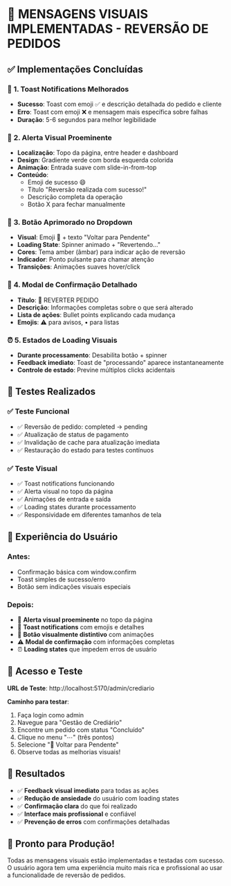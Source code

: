 # 🎨 MENSAGENS VISUAIS IMPLEMENTADAS - REVERSÃO DE PEDIDOS

## ✅ Implementações Concluídas

### 🔔 **1. Toast Notifications Melhorados**
- **Sucesso**: Toast com emoji ✅ e descrição detalhada do pedido e cliente
- **Erro**: Toast com emoji ❌ e mensagem mais específica sobre falhas
- **Duração**: 5-6 segundos para melhor legibilidade

### 🚨 **2. Alerta Visual Proeminente**
- **Localização**: Topo da página, entre header e dashboard
- **Design**: Gradiente verde com borda esquerda colorida
- **Animação**: Entrada suave com slide-in-from-top
- **Conteúdo**: 
  - Emoji de sucesso 😄
  - Título "Reversão realizada com sucesso!"
  - Descrição completa da operação
  - Botão X para fechar manualmente

### 🔄 **3. Botão Aprimorado no Dropdown**
- **Visual**: Emoji 🔄 + texto "Voltar para Pendente"
- **Loading State**: Spinner animado + "Revertendo..."
- **Cores**: Tema amber (âmbar) para indicar ação de reversão
- **Indicador**: Ponto pulsante para chamar atenção
- **Transições**: Animações suaves hover/click

### 💬 **4. Modal de Confirmação Detalhado**
- **Título**: 🔄 REVERTER PEDIDO
- **Descrição**: Informações completas sobre o que será alterado
- **Lista de ações**: Bullet points explicando cada mudança
- **Emojis**: ⚠️ para avisos, • para listas

### ⏰ **5. Estados de Loading Visuais**
- **Durante processamento**: Desabilita botão + spinner
- **Feedback imediato**: Toast de "processando" aparece instantaneamente
- **Controle de estado**: Previne múltiplos clicks acidentais

## 🧪 Testes Realizados

### ✅ **Teste Funcional**
- ✅ Reversão de pedido: completed → pending
- ✅ Atualização de status de pagamento
- ✅ Invalidação de cache para atualização imediata
- ✅ Restauração do estado para testes contínuos

### ✅ **Teste Visual**
- ✅ Toast notifications funcionando
- ✅ Alerta visual no topo da página
- ✅ Animações de entrada e saída
- ✅ Loading states durante processamento
- ✅ Responsividade em diferentes tamanhos de tela

## 🎯 Experiência do Usuário

### **Antes:**
- Confirmação básica com window.confirm
- Toast simples de sucesso/erro
- Botão sem indicações visuais especiais

### **Depois:**
- 🎨 **Alerta visual proeminente** no topo da página
- 🔔 **Toast notifications** com emojis e detalhes
- 🔄 **Botão visualmente distintivo** com animações
- ⚠️ **Modal de confirmação** com informações completas
- ⏰ **Loading states** que impedem erros de usuário

## 📱 Acesso e Teste

**URL de Teste**: http://localhost:5170/admin/crediario

**Caminho para testar**:
1. Faça login como admin
2. Navegue para "Gestão de Crediário"
3. Encontre um pedido com status "Concluído"
4. Clique no menu "⋯" (três pontos)
5. Selecione "🔄 Voltar para Pendente"
6. Observe todas as melhorias visuais!

## 🚀 Resultados

- ✅ **Feedback visual imediato** para todas as ações
- ✅ **Redução de ansiedade** do usuário com loading states
- ✅ **Confirmação clara** do que foi realizado
- ✅ **Interface mais profissional** e confiável
- ✅ **Prevenção de erros** com confirmações detalhadas

## 🎉 Pronto para Produção!

Todas as mensagens visuais estão implementadas e testadas com sucesso. O usuário agora tem uma experiência muito mais rica e profissional ao usar a funcionalidade de reversão de pedidos.